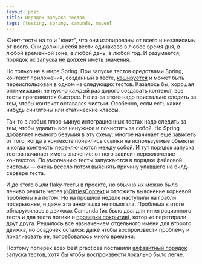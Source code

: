 ```yaml
---
layout: post
title: Порядок запуска тестов
tags: [testing, spring, camunda, maven]
---
```

Юнит-тесты на то и "юнит", что они изолированы от всего и независимы от всего. Они должны себя вести одинаково в любое время дня, в любой временной зоне, в любой день, в любой год. И разумеется, порядок их запуска не должен иметь значения.

Но только не в мире Spring. При запуске тестов средствами Spring, контекст приложения, созданный в тесте, [кэшируется](https://docs.spring.io/spring-framework/docs/current/reference/html/testing.html#testcontext-ctx-management-caching) и может быть переиспользован в одном из следующих тестов. Казалось бы, хорошая оптимизация: не нужно каждый раз дорого создавать контекст, все тесты прогоняются быстрее. Но из-за этого надо пристально следить за тем, чтобы контекст оставался чистым. Особенно, если есть какие-нибудь синглтоны или статические классы.

Так-то в любых плюс-минус интеграционных тестах надо следить за тем, чтобы удалить все ненужное и почистить за собой. Но Spring добавляет немного безумия в эту схему: многое начинает еще зависеть от того, когда в контексте появились ссылки на используемые объекты и когда контексты переключаются между собой. И тут порядок запуска тестов начинает иметь значение: от него зависит переключение контекстов. По умолчанию тесты запускаются в порядке файловой системы — очень весело потом выяснять причину упавшего на билд-сервере теста.

И до этого были flaky-тесты в проекте, но обычно их можно было лениво решить через [@DirtiesContext](https://docs.spring.io/spring-framework/docs/current/reference/html/testing.html#spring-testing-annotation-dirtiescontext) и отложить выяснение корневой проблемы на потом. Но на прошлой неделе наступили на грабли посерьезнее, и даже эта анноташка не помогала. Проблема в итоге обнаружилась в движках Camunda (их было два: для интеграционного теста и для теста логики и [проверки покрытия](/2020/09/10/camunda-coverage.html)), которые перетирали друг друга. Решилось все назначением отдельного имени для второго движка, но осадочек остался: даже чтобы воспроизвести проблему и локализовать ее, потребовалось много времени.

Поэтому поперек всех best practices поставили [алфавитный порядок](http://maven.apache.org/surefire/maven-surefire-plugin/test-mojo.html#runOrder) запуска тестов, хотя бы чтобы воспроизвести локально было легче.

